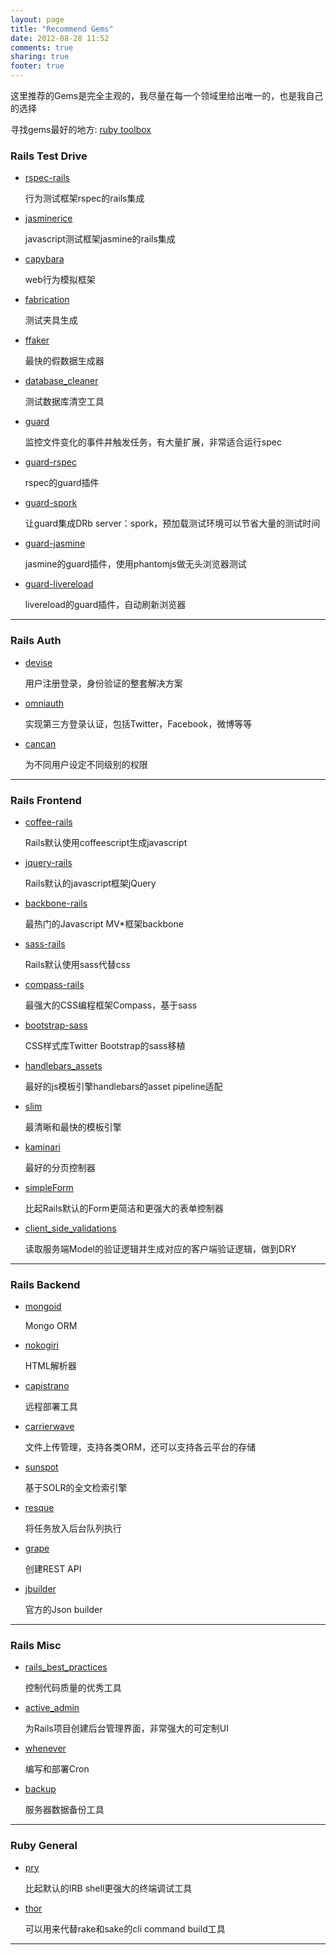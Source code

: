```yaml
---
layout: page
title: "Recommend Gems"
date: 2012-08-28 11:52
comments: true
sharing: true
footer: true
---
```


这里推荐的Gems是完全主观的，我尽量在每一个领域里给出唯一的，也是我自己的选择

寻找gems最好的地方: [ruby toolbox](https://www.ruby-toolbox.com/)

### Rails Test Drive

* [rspec-rails](https://github.com/rspec/rspec-rails) 

  行为测试框架rspec的rails集成
  
* [jasminerice](https://github.com/bradphelan/jasminerice)

  javascript测试框架jasmine的rails集成
  
* [capybara](https://github.com/jnicklas/capybara) 

  web行为模拟框架
  
* [fabrication](https://github.com/paulelliott/fabrication) 

  测试夹具生成
  
* [ffaker](https://github.com/EmmanuelOga/ffaker)

  最快的假数据生成器
  
* [database_cleaner](https://github.com/bmabey/database_cleaner)

  测试数据库清空工具
  
* [guard](https://github.com/guard/guard) 
  
  监控文件变化的事件并触发任务，有大量扩展，非常适合运行spec
  
* [guard-rspec](https://github.com/guard/guard-rspec)  

  rspec的guard插件
  
* [guard-spork](https://github.com/guard/guard-spork)  
  
  让guard集成DRb server：spork，预加载测试环境可以节省大量的测试时间
  
* [guard-jasmine](https://github.com/netzpirat/guard-jasmine)

  jasmine的guard插件，使用phantomjs做无头浏览器测试
  
* [guard-livereload](https://github.com/guard/guard-livereload)  

  livereload的guard插件，自动刷新浏览器

---

### Rails Auth

* [devise](https://github.com/plataformatec/devise)

  用户注册登录，身份验证的整套解决方案

* [omniauth](https://github.com/intridea/omniauth)

  实现第三方登录认证，包括Twitter，Facebook，微博等等

* [cancan](https://github.com/ryanb/cancan)

  为不同用户设定不同级别的权限

--- 

### Rails Frontend

* [coffee-rails](https://github.com/rails/coffee-rails)
  
  Rails默认使用coffeescript生成javascript
  
* [jquery-rails](https://github.com/rails/jquery-rails)

  Rails默认的javascript框架jQuery

* [backbone-rails](https://github.com/codebrew/backbone-rails)

  最热门的Javascript MV*框架backbone
  
* [sass-rails](https://github.com/rails/sass-rails)

  Rails默认使用sass代替css

* [compass-rails](https://github.com/chriseppstein/compass) 

  最强大的CSS编程框架Compass，基于sass
  
* [bootstrap-sass](https://github.com/thomas-mcdonald/bootstrap-sass)

  CSS样式库Twitter Bootstrap的sass移植
  
* [handlebars_assets](https://github.com/leshill/handlebars_assets)

  最好的js模板引擎handlebars的asset pipeline适配
  
* [slim](http://slim-lang.com) 

  最清晰和最快的模板引擎

* [kaminari](https://github.com/amatsuda/kaminari) 

  最好的分页控制器

* [simpleForm](https://github.com/plataformatec/simple_form)

  比起Rails默认的Form更简洁和更强大的表单控制器
  
* [client_side_validations](https://github.com/bcardarella/client_side_validations)

  读取服务端Model的验证逻辑并生成对应的客户端验证逻辑，做到DRY

---

### Rails Backend

* [mongoid](https://github.com/mongoid/mongoid)

  Mongo ORM
  
* [nokogiri](http://nokogiri.org/)

  HTML解析器

* [capistrano](https://github.com/capistrano/capistrano)

  远程部署工具

* [carrierwave](https://github.com/jnicklas/carrierwave)

  文件上传管理，支持各类ORM，还可以支持各云平台的存储

* [sunspot](https://github.com/sunspot/sunspot) 

  基于SOLR的全文检索引擎
  
* [resque](https://github.com/defunkt/resque)

  将任务放入后台队列执行
  
* [grape](https://github.com/intridea/grape)

  创建REST API
  
* [jbuilder](https://github.com/rails/jbuilder)  

  官方的Json builder

---

### Rails Misc

* [rails_best_practices](https://github.com/railsbp/rails_best_practices)

  控制代码质量的优秀工具

* [active_admin](https://github.com/gregbell/active_admin) 
  
  为Rails项目创建后台管理界面，非常强大的可定制UI
  
* [whenever](https://github.com/javan/whenever)

  编写和部署Cron
  
* [backup](https://github.com/meskyanichi/backup)

  服务器数据备份工具
  
---  
  
### Ruby General

* [pry](http://pry.github.com/)

  比起默认的IRB shell更强大的终端调试工具
  
* [thor](https://github.com/wycats/thor)  

  可以用来代替rake和sake的cli command build工具
  
---  

